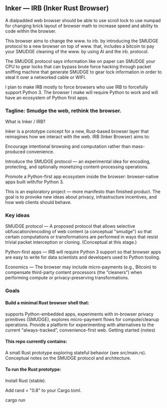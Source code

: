 ## Inker — IRB (Inker Rust Browser)

A dialpadded web browser should be able to use scroll lock to use numpad for changing brick layout of browser math to increase speed and ability to code within the browser.

This browser aims to change the www. to irb. by introducing the SMUDGE protocol to a new browser on top of www. that, includes a bitcoin to pay your SMUDGE cleaning of the www. by using AI and the irb. protocol.

The SMUDGE protocol says information like on paper can SMUDGE your CPU to gear locks that can bypass brute force hacking through packet sniffing machine that generate SMUDGE to gear lock information in order to steal it over a networked cable or WIFI.

I plan to make IRB mostly to force browsers who use IRB to forcefully support Python 3. The browser I make will require Python to work and will have an ecosystem of Python first apps.

### Tagline: Smudge the web, rethink the browser.

What is Inker / IRB?

Inker is a prototype concept for a new, Rust-based browser layer that reimagines how we interact with the web. IRB (Inker Browser) aims to:

Encourage intentional browsing and computation rather than mass-produced convenience.

Introduce the SMUDGE protocol — an experimental idea for encoding, protecting, and optionally monetizing content-processing operations.

Promote a Python-first app ecosystem inside the browser: browser-native apps built with/for Python 3.

This is an exploratory project — more manifesto than finished product. The goal is to provoke new ideas about privacy, infrastructure incentives, and how web clients should behave.

### Key ideas

SMUDGE protocol — A proposed protocol that allows selective obfuscation/encoding of web content (a conceptual "smudge") so that certain computations or transformations are performed in ways that resist trivial packet interception or cloning. (Conceptual at this stage.)

Python-first apps — IRB will require Python 3 support so that browser apps are easy to write for data scientists and developers used to Python tooling.

Economics — The browser may include micro-payments (e.g., Bitcoin) to compensate third-party content processors (the “cleaners”) when performing compute or privacy-preserving transformations.

### Goals

#### Build a minimal Rust browser shell that:

supports Python-embedded apps,
experiments with in-browser privacy primitives (SMUDGE),
explores micro-payment flows for compute/cleanup operations.
Provide a platform for experimenting with alternatives to the current “always-tracked”, convenience-first web.
Getting started (notes)

#### This repo currently contains:

A small Rust prototype exploring stateful behavior (see src/main.rs).
Conceptual notes on the SMUDGE protocol and architecture.

#### To run the Rust prototype:

Install Rust (stable).

Add rand = "0.8" to your Cargo.toml.

cargo run
